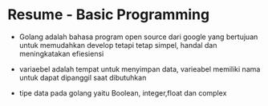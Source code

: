 ﻿# Resume - Basic Programming

 - Golang adalah bahasa program open source dari google yang bertujuan untuk memudahkan develop tetapi tetap simpel, handal dan meningkatakan efiesiensi
 
 - variaebel adalah tempat untuk menyimpan data, varieabel memiliki nama untuk dapat dipanggil saat dibutuhkan
 
 - tipe data pada golang yaitu Boolean, integer,float dan complex

